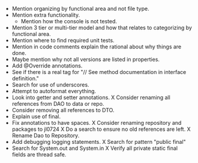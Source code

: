 * Mention organizing by functional area and not file type.
* Mention extra functionality.
  * Mention how the console is not tested.
* Mention 3 tier or multi-tier model and how that relates to categorizing by functional area.
* Mention where to find required unit tests.
* Mention in code comments explain the rational about why things are done.
* Maybe mention why not all versions are listed in properties.
* Add @Override annotations.
* See if there is a real tag for "// See method documentation in interface definition."
* Search for use of underscores.
* Attempt to autoformat everything.
* Look into getter and setter annotations.
X Consider renaming all references from DAO to data or repo.
* Consider removing all references to DTO.
* Explain use of final.
* Fix annotations to have spaces.
X Consider renaming repository and packages to jl0724
  X Do a search to ensure no old references are left.
X Rename Dao to Repository.
* Add debugging logging statements.
X Search for pattern "public final"
* Search for System.out and System.in
X Verify all private static final fields are thread safe.